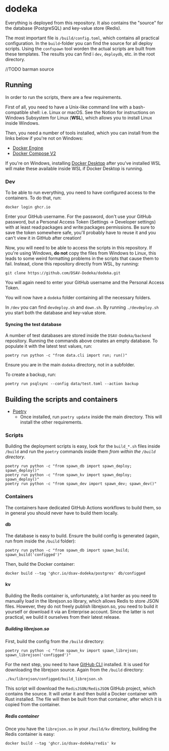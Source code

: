 # dodeka

Everything is deployed from this repository. It also contains the "source" for the database (PostgreSQL) and key-value store (Redis).

The most important file is `/build/config.toml`, which contains all practical configuration. In the `build`-folder you can find the source for all deploy scripts. Using the `confspawn` tool worden the actual scripts are built from these templates. The results you can find i `dev`, `deploydb`, etc. in the root directory.

//TODO barman source



## Running

In order to run the scripts, there are a few requirements.

First of all, you need to have a Unix-like command line with a bash-compatible shell: i.e. Linux or macOS. See the Notion for instructions on Windows Subsystem for Linux (**WSL**), which allows you to install Linux inside Windows.

Then, you need a number of tools installed, which you can install from the links below if you're not on Windows:

* [Docker Engine](https://docs.docker.com/engine/install/)
* [Docker Compose V2](https://docs.docker.com/compose/cli-command/)

If you're on Windows, installing [Docker Desktop](https://www.docker.com/products/docker-desktop) after you've installed WSL will make these available inside WSL if Docker Desktop is running.


### Dev

To be able to run everything, you need to have configured access to the containers. To do that, run:

```shell
docker login ghcr.io
```

Enter your GitHub username. For the password, don't use your GitHub password, but a Personal Access Token (Settings -> Developer settings) with at least read:packages and write:packages permissions. Be sure to save the token somewhere safe, you'll probably have to reuse it and you can't view it in GitHub after creation!

Now, you will need to be able to access the scripts in this repository. If you're using Windows, **do not** copy the files from Windows to Linux, this leads to some weird formatting problems in the scripts that cause them to fail. Instead, clone this repository directly from WSL, by running:

`git clone https://github.com/DSAV-Dodeka/dodeka.git`

You will again need to enter your GitHub username and the Personal Access Token.

You will now have a `dodeka` folder containing all the necessary folders.

In `/dev` you can find `devdeploy.sh` and `down.sh`. By running `./devdeploy.sh` you start both the database and key-value store.


#### Syncing the test database

A number of test databases are stored inside the `DSAV-Dodeka/backend` repository. Running the commands above creates an empty database. To populate it with the latest test values, run:

```shell
poetry run python -c "from data.cli import run; run()"
```

Ensure you are in the main `dodeka` directory, not in a subfolder.

To create a backup, run:
```shell
poetry run psqlsync --config data/test.toml --action backup
```



## Building the scripts and containers

* [Poetry](https://python-poetry.org/docs/master/)
    * Once installed, run `poetry update` inside the main directory. This will install the other requirements.

### Scripts


Building the deployment scripts is easy, look for the `build_*.sh` files inside `/build` and run the `poetry` commands inside them _from within the `/build` directory_.

```shell
poetry run python -c "from spawn_db import spawn_deploy; spawn_deploy()"
poetry run python -c "from spawn_kv import spawn_deploy; spawn_deploy()"
poetry run python -c "from spawn_dev import spawn_dev; spawn_dev()"
```


### Containers

The containers have dedicated GitHub Actions workflows to build them, so in general you should never have to build them locally.


#### db

The database is easy to build. Ensure the build config is generated (again, run from inside the `/build` folder):

```shell
poetry run python -c "from spawn_db import spawn_build; spawn_build('configged')"
```

Then, build the Docker container:

```shell
docker build --tag 'ghcr.io/dsav-dodeka/postgres' db/configged
```


#### kv

Building the Redis container is, unfortunately, a lot harder as you need to manually load in the librejson.so library, which allows Redis to store JSON files. However, they do not freely publish librejson.so, you need to build it yourself or download it via an Enterprise account. Since the latter is not practical, we build it ourselves from their latest release.


##### Building librejson.so

First, build the config from the `/build` directory:

```shell
poetry run python -c "from spawn_kv import spawn_librejson; spawn_librejson('configged')"
```

For the next step, you need to have [GitHub CLI](https://github.com/cli/cli) installed. It is used for downloading the librejson source.
Again from the `/build` directory:

```shell
./kv/librejson/configged/build_librejson.sh
```

This script will download the `RedisJSON/RedisJSON` GitHub project, which contains the source. It will untar it and then build a Docker container with Rust installed. The file will then be built from that container, after which it is copied from the container.


##### Redis container

Once you have the `librejson.so` in your `/build/kv` directory, building the Redis container is  easy:

```shell
docker build --tag 'ghcr.io/dsav-dodeka/redis' kv
```
